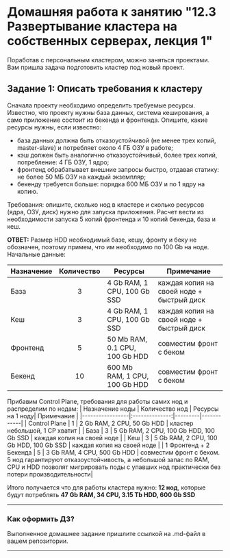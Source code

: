 # Домашняя работа к занятию "12.3 Развертывание кластера на собственных серверах, лекция 1"

Поработав с персональным кластером, можно заняться проектами. Вам пришла задача подготовить кластер под новый проект.

## Задание 1: Описать требования к кластеру

Сначала проекту необходимо определить требуемые ресурсы. Известно, что проекту нужны база данных, система кеширования, а само приложение состоит из бекенда и фронтенда. Опишите, какие ресурсы нужны, если известно:

* база данных должна быть отказоустойчивой (не менее трех копий, master-slave) и потребляет около 4 ГБ ОЗУ в работе;
* кэш должен быть аналогично отказоустойчивый, более трех копий, потребление: 4 ГБ ОЗУ, 1 ядро;
* фронтенд обрабатывает внешние запросы быстро, отдавая статику: не более 50 МБ ОЗУ на каждый экземпляр;
* бекенду требуется больше: порядка 600 МБ ОЗУ и по 1 ядру на копию.

Требования: опишите, сколько нод в кластере и сколько ресурсов (ядра, ОЗУ, диск) нужно для запуска приложения. Расчет вести из необходимости запуска 5 копий фронтенда и 10 копий бекенда, база и кеш.  

**ОТВЕТ:**  Размер HDD необходимый базе, кешу, фронту и беку не обозначен, поэтому примем, что им необходимо по 100 Gb на ноде.
Начальные данные:

| Назначение | Количество | Ресурсы | Примечание |
|------------|:----------:|---------|------------|
| База | 3 | 4 Gb RAM, 1 CPU, 100 Gb SSD | каждая копия на своей ноде + быстрый диск |
| Кеш | 3 | 4 Gb RAM, 1 CPU, 100 Gb SSD | каждая копия на своей ноде + быстрый диск|
| Фронтенд | 5 | 50 Mb RAM, 0.1 CPU, 100 Gb HDD | совместим фронт с беком |
| Бекенд | 10 | 600 Mb RAM, 1 CPU, 100 Gb HDD | совместим фронт с беком |

Прибавим Control Plane, требования для работы самих нод и распределим по нодам:
| Назначение ноды | Количество нод | Ресурсы на 1 ноду| Примечание |
|-----------------|:--------------:|---------|------------|
| Control Plane | 1 | 2 Gb RAM, 2 CPU, 50 Gb HDD | кластер небольшой, 1 СР хватит |
| База | 3 | 5 Gb RAM, 2 CPU, 100 Gb HDD, 100 Gb SSD | каждая копия на своей ноде |
| Кеш | 3 | 5 Gb RAM, 2 CPU, 100 Gb HDD, 100 Gb SSD | каждая копия на своей ноде |
| 1 Фронтенд + 2 Бекенда | 5 | 3 Gb RAM, 4 CPU, 500 Gb HDD | совместим фронт с беком. 5 нод гарантируют отказоустойчивость, а небольшой запас по RAM, CPU  и HDD позволят мигрировать поды с упавших нод практически без потери производительности|

Итого получается что для работы кластера нужно: **12 нод**, которые будут потреблять **47 Gb RAM, 34 CPU, 3.15 Tb HDD, 600 Gb SSD**

---

### Как оформить ДЗ?

Выполненное домашнее задание пришлите ссылкой на .md-файл в вашем репозитории.

---
